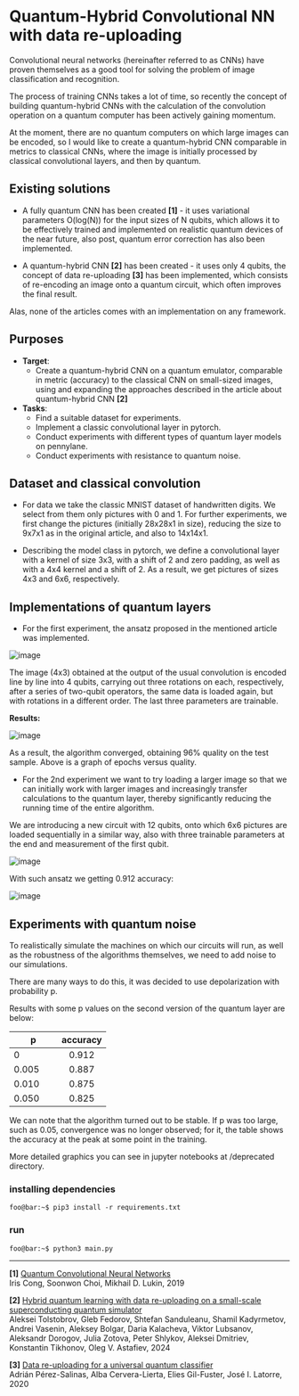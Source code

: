 # Quantum-Hybrid Convolutional NN with data re-uploading

Convolutional neural networks (hereinafter referred to as CNNs) have proven themselves as a good tool for solving the problem of image classification and recognition.

The process of training CNNs takes a lot of time, so recently the concept of building quantum-hybrid CNNs with the calculation of the convolution operation on a quantum computer has been actively gaining momentum.

At the moment, there are no quantum computers on which large images can be encoded, so I would like to create a quantum-hybrid CNN comparable in metrics to classical CNNs, where the image is initially processed by classical convolutional layers, and then by quantum.

## Existing solutions
- A fully quantum CNN has been created **[1]** - it uses variational parameters O(log(N)) for the input sizes of N qubits, which allows it to be effectively trained and implemented on realistic quantum devices of the near future, also post, quantum error correction has also been implemented.

- A quantum-hybrid CNN **[2]** has been created - it uses only 4 qubits, the concept of data re-uploading **[3]** has been implemented, which consists of re-encoding an image onto a quantum circuit, which often improves the final result.

Alas, none of the articles comes with an implementation on any framework.

## Purposes

- **Target**:
    - Create a quantum-hybrid CNN on a quantum emulator, comparable in metric (accuracy) to the classical CNN on small-sized images, using and expanding the approaches described in the article about quantum-hybrid CNN **[2]**
- **Tasks**:
    - Find a suitable dataset for experiments.
    - Implement a classic convolutional layer in pytorch.
    - Conduct experiments with different types of quantum layer models on pennylane.
    - Conduct experiments with resistance to quantum noise.

## Dataset and classical convolution
- For data we take the classic MNIST dataset of handwritten digits. We select from them only pictures with 0 and 1. For further experiments, we first change the pictures (initially 28x28x1 in size), reducing the size to 9x7x1 as in the original article, and also to 14x14x1.

- Describing the model class in pytorch, we define a convolutional layer with a kernel of size 3x3,
with a shift of 2 and zero padding, as well as with a 4x4 kernel and a shift of 2. As a result, we get pictures of sizes 4x3 and 6x6, respectively.

## Implementations of quantum layers
- For the first experiment, the ansatz proposed in the mentioned article was implemented.

![image](https://github.com/Nikait/qcnn_practice/assets/50284221/413cfa73-247f-4eee-af3c-eaceb02b188e)


The image (4x3) obtained at the output of the usual convolution is encoded line by line into 4 qubits, carrying out three rotations on each, respectively, after a series of two-qubit operators, the same data is loaded again, but with rotations in a different order. The last three parameters are trainable.

**Results:**

![image](https://github.com/Nikait/qcnn_practice/assets/50284221/9fde3601-0c14-40e9-a895-17edba53343f)


As a result, the algorithm converged, obtaining 96% quality on the test sample. Above is a graph of epochs versus quality.

- For the 2nd experiment we want to try loading a larger image so that we can initially work with larger images and increasingly transfer calculations to the quantum layer, thereby significantly reducing the running time of the entire algorithm.

We are introducing a new circuit with 12 qubits, onto which 6x6 pictures are loaded sequentially in a similar way, also with three trainable parameters at the end and measurement of the first qubit.

![image](https://github.com/Nikait/qcnn_practice/assets/50284221/75e931a5-265e-4842-8000-18cbd16b62b5)

With such ansatz we getting 0.912 accuracy:

![image](https://github.com/Nikait/QHCNN/assets/50284221/c96dab81-48bd-4366-9d0f-d6ab8117d3a3)

## Experiments with quantum noise

To realistically simulate the machines on which our circuits will run, as well as the robustness of the algorithms themselves, we need to add noise to our simulations.

There are many ways to do this, it was decided to use depolarization with probability p.

Results with some p values on the second version of the quantum layer are below:

|<div style="width:70px">p</div>|    accuracy   |
| ----------------------------- |:-------------:|
|              0                |     0.912     |
|            0.005              |     0.887     |
|            0.010              |     0.875     |
|            0.050              |     0.825     |

We can note that the algorithm turned out to be stable.
If p was too large, such as 0.05, convergence was no longer observed; for it, the table shows the accuracy at the peak at some point in the training.

More detailed graphics you can see in jupyter notebooks at /deprecated directory.


### installing dependencies
```console
foo@bar:~$ pip3 install -r requirements.txt
```
### run
```console
foo@bar:~$ python3 main.py
```

-----

**[1]** [Quantum Convolutional Neural Networks](https://arxiv.org/abs/1810.03787) \
        Iris Cong, Soonwon Choi, Mikhail D. Lukin, 2019
    
**[2]** [Hybrid quantum learning with data re-uploading on a small-scale superconducting quantum simulator](https://arxiv.org/abs/2305.02956) \
        Aleksei Tolstobrov, Gleb Fedorov, Shtefan Sanduleanu, Shamil Kadyrmetov, Andrei Vasenin, Aleksey Bolgar, Daria Kalacheva, Viktor Lubsanov, Aleksandr Dorogov, Julia Zotova, Peter Shlykov, Aleksei Dmitriev, Konstantin Tikhonov, Oleg V. Astafiev, 2024
    
**[3]** [Data re-uploading for a universal quantum classifier](https://arxiv.org/abs/1907.02085) \
        Adrián Pérez-Salinas, Alba Cervera-Lierta, Elies Gil-Fuster, José I. Latorre, 2020


